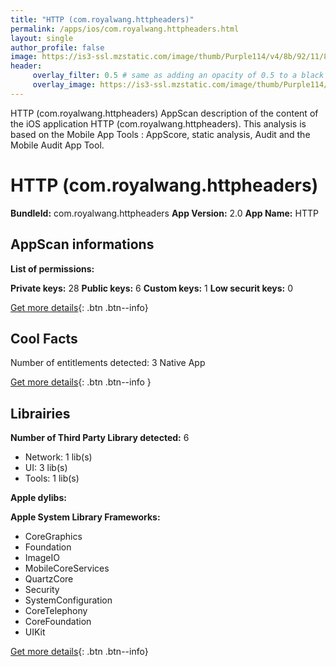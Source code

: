 ```yaml
---
title: "HTTP (com.royalwang.httpheaders)"
permalink: /apps/ios/com.royalwang.httpheaders.html
layout: single
author_profile: false
image: https://is3-ssl.mzstatic.com/image/thumb/Purple114/v4/8b/92/11/8b9211eb-7e5b-e6cf-2591-3753c4eb9975/AppIcon-1x_U007emarketing-0-5-85-220.png/512x512bb.jpg
header: 
     overlay_filter: 0.5 # same as adding an opacity of 0.5 to a black background
     overlay_image: https://is3-ssl.mzstatic.com/image/thumb/Purple114/v4/8b/92/11/8b9211eb-7e5b-e6cf-2591-3753c4eb9975/AppIcon-1x_U007emarketing-0-5-85-220.png/512x512bb.jpg
---
```

HTTP (com.royalwang.httpheaders) AppScan description of the content of the iOS application HTTP (com.royalwang.httpheaders). This analysis is based on the Mobile App Tools : AppScore, static analysis, Audit and the Mobile Audit App Tool.

# HTTP (com.royalwang.httpheaders)

**BundleId:** com.royalwang.httpheaders
**App Version:** 2.0
**App Name:** HTTP


## AppScan informations 

**List of permissions:** 
  
  
**Private keys:** 28
**Public keys:** 6
**Custom keys:** 1
**Low securit keys:** 0
  
[Get more details](/pricing.html){: .btn .btn--info}

## Cool Facts

Number of entitlements detected: 3
Native App
  
[Get more details](/pricing.html){: .btn .btn--info }

## Librairies 
**Number of Third Party Library detected:** 6
- Network: 1 lib(s)
- UI: 3 lib(s)
- Tools: 1 lib(s)


**Apple dylibs:**


**Apple System Library Frameworks:**
- CoreGraphics
- Foundation
- ImageIO
- MobileCoreServices
- QuartzCore
- Security
- SystemConfiguration
- CoreTelephony
- CoreFoundation
- UIKit


  
[Get more details](/pricing.html){: .btn .btn--info}

